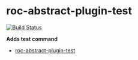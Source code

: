 # roc-abstract-plugin-test
[![Build Status](https://travis-ci.org/rocjs/roc-abstract-plugin-test.svg?branch=master)](https://travis-ci.org/rocjs/roc-abstract-plugin-test)

__Adds test command__  
- [roc-abstract-plugin-test](/packages/roc-abstract-plugin-test)

